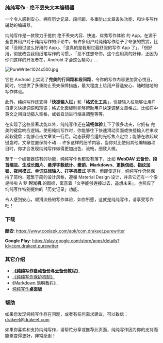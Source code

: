 ### 纯纯写作 - 绝不丢失文本编辑器

一个令人感到安心、拥有历史记录、段间距、多重防止文章丢失功能，和许多写作辅助的编辑器。

纯纯写作是一款致力于提供 绝不丢失内容、快速、优秀写作体验 的 App。在源于全世界用户对于纯纯写作的评论中，有许多用户对纯纯写作给予了夸张的赞赏，比如「没用过这么好用的 App」、「这真的是我用过最舒服的写作 App 了」、「很好用，彻底改变我用纸笔写作的习惯」、「忍不住想夸你，这个应用真的好棒，正因为你们这样的开发者在，Android 才会这么精彩」...

![PureWriter1024x500.jpg](https://i.loli.net/2019/01/06/5c3199ab7f96e.jpg)

它在 Android 上实现了**完美的行间距和段间距**，令你的写作内容更加赏心悦目，同时，它提供了多重防止丢失保障措施，最大程度上给用户营造安心、随时随地的写作体验。

此外，纯纯写作还支持「**快捷输入栏**」和「**格式化工具**」，快捷输入栏能够让用户自定义快捷词语和短语；格式化面板则能够帮助用户快速调整文章格式，比如在中英文之间自动插入空格，或者自动进行缩进调整等等。

在实现了这些显著功能以外，纯纯写作还在**流畅体验**上下了很多功夫，它拥有 完美的键盘响应逻辑。使用纯纯写作时，你能够往下快速滑动页面或快捷输入栏来收起软键盘；能够点击文章某一行后，动态获得合适的光标焦点定位；能够在收起软键盘时，文章位置保持不动 ... 许多这样的细节内容，当你对比使用其他编辑器项目时，你才会发现纯纯写作做得更加出色、流畅，细致入微。

至于一个编辑器该有的功能，纯纯写作也都没有落下，比如 **WebDAV 云备份、段首缩进、生成长图片、悬浮字数统计、撤销、Markdown、更换信纸、指纹加锁、夜间模式、单词联想输入、打字机模式** 等等。但即使这样，纯纯写作仍然保持了简约、蕴繁于简的设计风格，遵循 Material Design 设计，并且它还有一个像是哆啦 A 梦 **时光机** 的图标，寓意着「文字能够连接过去，遥想未来」，也照应了纯纯写作特别提供的「历史记录」功能。

令人感到安心，顺滑流畅的写作体验，如你所愿，这就是纯纯写作，请享受写作吧！

### 下载

**酷安**: https://www.coolapk.com/apk/com.drakeet.purewriter

**Google Play**: https://play.google.com/store/apps/details?id=com.drakeet.purewriter



### 其它介绍

- [**《纯纯写作自动备份与云备份教程》**](backups)
- [《纯纯写作保护机制》](protections)
- [《Markdown 简明教程》](markdown)
- [纯纯写作**桌面版**](desktop)



### 帮助

如果您发现纯纯写作存在问题，或者有任何需求建议，可以致信：drakeet@drakeet.com

如果你喜欢和支持纯纯写作，请帮忙分享或推荐此页面，纯纯写作因为你的支持而能够变得更好，非常感谢！

